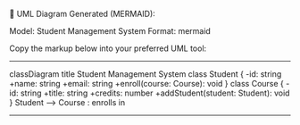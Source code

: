🎨 UML Diagram Generated (MERMAID):

Model: Student Management System
Format: mermaid

Copy the markup below into your preferred UML tool:

---

classDiagram
title Student Management System
class Student {
-id: string
+name: string
+email: string
+enroll(course: Course): void
}
class Course {
-id: string
+title: string
+credits: number
+addStudent(student: Student): void
}
Student --> Course : enrolls in

---
